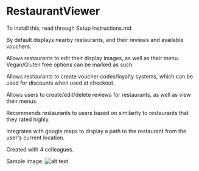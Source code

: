 # RestaurantViewer
To install this, read through Setup Instructions.md


By default displays nearby restaurants, and their reviews and available vouchers.

Allows restaurants to edit their display images, as well as their menu. Vegan/Gluten free options can be marked as such.

Allows restaurants to create voucher codes/loyalty systems, which can be used for discounts when used at checkout.

Allows users to create/edit/delete reviews for restaurants, as well as view their menus.

Recommends restaurants to users based on similarity to restaurants that they rated highly.

Integrates with google maps to display a path to the restaurant from the user's current location.

Created with 4 colleagues.

Sample image:
  ![alt text](https://i.imgur.com/kmYamgI.png)
  
